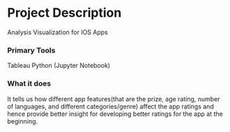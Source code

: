 # Project Description

Analysis Visualization for IOS Apps

### Primary Tools
Tableau
Python (Jupyter Notebook)

### What it does
It tells us how different app features(that are the prize, age rating, number of languages, and different categories/genre) affect the app ratings and hence provide better insight for developing better ratings for the app at the beginning.
